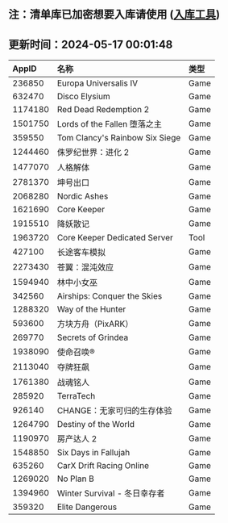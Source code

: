 ## 注：清单库已加密想要入库请使用 ([入库工具](https://github.com/BlankTMing/ManifestAutoUpdate/releases))

## 更新时间：2024-05-17 00:01:48
| AppID | 名称 | 类型  |
| :-------------------- | :----------------------------- | :----------- |
| 236850 | Europa Universalis IV| Game |
| 632470 | Disco Elysium| Game |
| 1174180 | Red Dead Redemption 2| Game |
| 1501750 | Lords of the Fallen 堕落之主| Game |
| 359550 | Tom Clancy's Rainbow Six Siege| Game |
| 1244460 | 侏罗纪世界：进化 2| Game |
| 1477070 | 人格解体| Game |
| 2781370 | 坤号出口| Game |
| 2068280 | Nordic Ashes| Game |
| 1621690 | Core Keeper| Game |
| 1915510 | 降妖散记| Game |
| 1963720 | Core Keeper Dedicated Server| Tool |
| 427100 | 长途客车模拟| Game |
| 2273430 | 苍翼：混沌效应| Game |
| 1594940 | 林中小女巫| Game |
| 342560 | Airships: Conquer the Skies| Game |
| 1288320 | Way of the Hunter| Game |
| 593600 | 方块方舟（PixARK）| Game |
| 269770 | Secrets of Grindea| Game |
| 1938090 | 使命召唤®| Game |
| 2113040 | 夺牌狂飙| Game |
| 1761380 | 战魂铭人| Game |
| 285920 | TerraTech| Game |
| 926140 | CHANGE：无家可归的生存体验| Game |
| 1264790 | Destiny of the World| Game |
| 1190970 | 房产达人 2| Game |
| 1548850 | Six Days in Fallujah| Game |
| 635260 | CarX Drift Racing Online| Game |
| 1269020 | No Plan B| Game |
| 1394960 | Winter Survival - 冬日幸存者| Game |
| 359320 | Elite Dangerous| Game |
